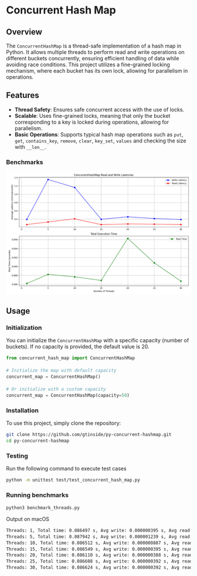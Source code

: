 # Concurrent Hash Map

## Overview

The `ConcurrentHashMap` is a thread-safe implementation of a hash map in Python. It allows multiple threads to perform read and write operations on different buckets concurrently, ensuring efficient handling of data while avoiding race conditions. This project utilizes a fine-grained locking mechanism, where each bucket has its own lock, allowing for parallelism in operations.

## Features

- **Thread Safety**: Ensures safe concurrent access with the use of locks.
- **Scalable**: Uses fine-grained locks, meaning that only the bucket corresponding to a key is locked during operations, allowing for parallelism.
- **Basic Operations**: Supports typical hash map operations such as `put`, `get`, `contains_key`, `remove`, `clear`, `key_set`, `values` and checking the size with `__len__`.


### Benchmarks
![benchmarks](./assets/Benchmark.png)

## Usage

### Initialization
You can initialize the `ConcurrentHashMap` with a specific capacity (number of buckets). If no capacity is provided, the default value is 20.

```python
from concurrent_hash_map import ConcurrentHashMap

# Initialize the map with default capacity
concurrent_map = ConcurrentHashMap()

# Or initialize with a custom capacity
concurrent_map = ConcurrentHashMap(capacity=50) 
```

### Installation
To use this project, simply clone the repository:

```bash
git clone https://github.com/gtinside/py-concurrent-hashmap.git
cd py-concurrent-hashmap
```

### Testing
Run the following command to execute test cases
```bash
python -m unittest test/test_concurrent_hash_map.py
```

### Running benchmarks

```bash
python3 benchmark_threads.py 
```
Output on macOS

```bash
Threads: 1, Total time: 0.086497 s, Avg write: 0.000000395 s, Avg read: 0.000000268 s
Threads: 5, Total time: 0.087942 s, Avg write: 0.000001239 s, Avg read: 0.000001286 s
Threads: 10, Total time: 0.086512 s, Avg write: 0.000000887 s, Avg read: 0.000000551 s
Threads: 15, Total time: 0.086549 s, Avg write: 0.000000395 s, Avg read: 0.000000267 s
Threads: 20, Total time: 0.086110 s, Avg write: 0.000000388 s, Avg read: 0.000000267 s
Threads: 25, Total time: 0.086608 s, Avg write: 0.000000392 s, Avg read: 0.000000267 s
Threads: 30, Total time: 0.086624 s, Avg write: 0.000000392 s, Avg read: 0.000000267 s
```